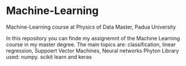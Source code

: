 # Machine-Learning
Machine-Learning course at Physics of Data Master, Padua University

In this repository you can finde my assignemnt of the Machine Learning course in my master degree. 
The main topics are: classification, linear regression, Suppoert Vector Machines, Neural networks 
Phyton Library used: numpy. scikit learn and keras
